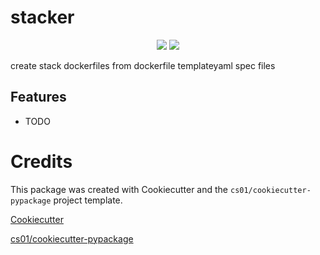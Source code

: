 # stacker
<p align="center">

<a href="https://pypi.python.org/pypi/stacker">
<img src="https://img.shields.io/pypi/v/stacker.svg" /></a>
<a href="https://travis-ci.org/unrahul/stacker"><img src="https://travis-ci.org/unrahul/stacker.svg?branch=master" /></a>
</p>
create stack dockerfiles from dockerfile templateyaml spec files

## Features
-   TODO

# Credits
This package was created with Cookiecutter and the `cs01/cookiecutter-pypackage` project template.

[Cookiecutter](https://github.com/audreyr/cookiecutter)

[cs01/cookiecutter-pypackage](https://github.com/cs01/cookiecutter-pypackage)
